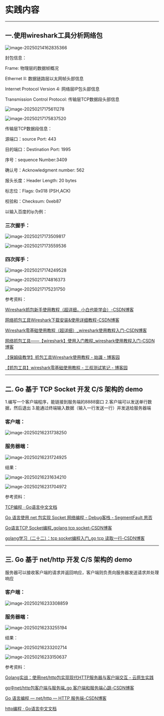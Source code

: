 # 实践内容



---

## 一.使用wireshark工具分析网络包

![image-20250214162835366]("images/image-20250214162835366.png")

封包信息：

Frame: 物理层的数据帧概况 

Ethernet II: 数据链路层以太网帧头部信息 

Internet Protocol Version 4: 网络层IP包头部信息 

Transmission Control Protocol: 传输层TCP数据段头部信息

![image-20250217175611278](C:\Users\tizi\AppData\Roaming\Typora\typora-user-images\image-20250217175611278.png)

![image-20250217175837520](C:\Users\tizi\AppData\Roaming\Typora\typora-user-images\image-20250217175837520.png)

传输层TCP数据段信息：

源端口：source Port: 443 

目的端口：Destination Port: 1995

序号：sequence Number:3409 

确认号：Acknowledgment number: 562

报头长度：Header Length: 20 bytes 

标志位：Flags: 0x018 (PSH,ACK) 

校验和：Checksum: 0xeb87



以输入百度的ip为例：

### 三次握手：

![image-20250217173509817](C:\Users\tizi\AppData\Roaming\Typora\typora-user-images\image-20250217173509817.png)

![image-20250217173559536](C:\Users\tizi\AppData\Roaming\Typora\typora-user-images\image-20250217173559536.png)

### 四次挥手：

![image-20250217174249528](C:\Users\tizi\AppData\Roaming\Typora\typora-user-images\image-20250217174249528.png)

![image-20250217174816373](C:\Users\tizi\AppData\Roaming\Typora\typora-user-images\image-20250217174816373.png)

![image-20250217175231750](C:\Users\tizi\AppData\Roaming\Typora\typora-user-images\image-20250217175231750.png)

参考资料：

[Wireshark抓包新手使用教程（超详细，小白也能学会）-CSDN博客](https://blog.csdn.net/weixin_48916444/article/details/144283540)

[网络抓包工具Wireshark下载安装&使用详细教程-CSDN博客](https://blog.csdn.net/qq_43543789/article/details/106394870)

[Wireshark零基础使用教程（超详细）_wireshark使用教程入门-CSDN博客](https://blog.csdn.net/Python84310366/article/details/144351889?utm_medium=distribute.pc_relevant.none-task-blog-2~default~baidujs_baidulandingword~default-0-144351889-blog-106394870.235^v43^pc_blog_bottom_relevance_base2&spm=1001.2101.3001.4242.1&utm_relevant_index=3)

[网络抓包工具——【wireshark】使用入门教程_wireshark使用教程入门-CSDN博客](https://blog.csdn.net/Cc7723589/article/details/116866113?utm_medium=distribute.pc_relevant.none-task-blog-2~default~baidujs_baidulandingword~default-0-116866113-blog-144351889.235^v43^pc_blog_bottom_relevance_base2&spm=1001.2101.3001.4242.1&utm_relevant_index=3)

[【保姆级教学】抓包工具Wireshark使用教程 - 始識 - 博客园](https://www.cnblogs.com/zichliang/p/17477251.html)

[【抓包工具】wireshark零基础使用教程 - 三叔测试笔记 - 博客园](https://www.cnblogs.com/upstudy/p/18680803)

---

## 二. Go 基于 TCP Socket 开发 C/S 架构的 demo

1.编写一个客户端程序，能链接到服务端的8888窗口
2.客户端可以发送单行数据，然后退出
3.能通过终端输入数据（输入一行发送一行）并发送给服务器端

### 客户端：

![image-20250216231738250](C:\Users\tizi\AppData\Roaming\Typora\typora-user-images\image-20250216231738250.png)

### 服务器端：

![image-20250216231724925](C:\Users\tizi\AppData\Roaming\Typora\typora-user-images\image-20250216231724925.png)

结果：

![image-20250216231634210](C:\Users\tizi\AppData\Roaming\Typora\typora-user-images\image-20250216231634210.png)

![image-20250216231704972](C:\Users\tizi\AppData\Roaming\Typora\typora-user-images\image-20250216231704972.png)

参考资料：

[TCP编程 · Go语言中文文档](https://www.topgoer.com/网络编程/socket编程/TCP编程.html)

[Go 语言使用 net 包实现 Socket 网络编程 - Debug客栈 - SegmentFault 思否](https://segmentfault.com/a/1190000022734659)

[Go语言TCP Socket编程_golang tcp socket-CSDN博客](https://blog.csdn.net/wang11876/article/details/131652698)

[golang学习（二十二）：tcp socket编程入门_go tcp 读取一行-CSDN博客](https://blog.csdn.net/weixin_44079228/article/details/88619540?spm=1001.2101.3001.6650.4&utm_medium=distribute.pc_relevant.none-task-blog-2~default~BlogCommendFromBaidu~Rate-4-88619540-blog-137493731.235^v43^pc_blog_bottom_relevance_base2&depth_1-utm_source=distribute.pc_relevant.none-task-blog-2~default~BlogCommendFromBaidu~Rate-4-88619540-blog-137493731.235^v43^pc_blog_bottom_relevance_base2&utm_relevant_index=9)

---

## 三. Go 基于 net/http 开发 C/S 架构的 demo

服务器可以接收客户端的请求并返回响应，客户端则负责向服务器发送请求并处理响应

### 客户端：

![image-20250216233308859](C:\Users\tizi\AppData\Roaming\Typora\typora-user-images\image-20250216233308859.png)

### 服务器端：

![image-20250216233255194](C:\Users\tizi\AppData\Roaming\Typora\typora-user-images\image-20250216233255194.png)

结果：

![image-20250216233202714](C:\Users\tizi\AppData\Roaming\Typora\typora-user-images\image-20250216233202714.png)

![image-20250216233150637](C:\Users\tizi\AppData\Roaming\Typora\typora-user-images\image-20250216233150637.png)

参考资料：

[Golang实战：使用net/http包实现现代HTTP服务器与客户端交互 - 云原生实践](https://www.oryoy.com/news/golang-shi-zhan-shi-yong-net-http-bao-shi-xian-xian-dai-http-fu-wu-qi-yu-ke-hu-duan-jiao-hu.html)

[go中net/http包客户端与服务端_go 客户端和服务端心跳-CSDN博客](https://blog.csdn.net/m0_58181788/article/details/124483138?spm=1001.2101.3001.6650.13&utm_medium=distribute.pc_relevant.none-task-blog-2~default~BlogCommendFromBaidu~Rate-13-124483138-blog-107526723.235^v43^pc_blog_bottom_relevance_base2&depth_1-utm_source=distribute.pc_relevant.none-task-blog-2~default~BlogCommendFromBaidu~Rate-13-124483138-blog-107526723.235^v43^pc_blog_bottom_relevance_base2&utm_relevant_index=14)

[Go 语言编程 — net/http — HTTP 服务端-CSDN博客](https://is-cloud.blog.csdn.net/article/details/107526723?spm=1001.2101.3001.6650.3&utm_medium=distribute.pc_relevant.none-task-blog-2~default~BlogCommendFromBaidu~Ctr-3-107526723-blog-110406442.235^v43^pc_blog_bottom_relevance_base2&depth_1-utm_source=distribute.pc_relevant.none-task-blog-2~default~BlogCommendFromBaidu~Ctr-3-107526723-blog-110406442.235^v43^pc_blog_bottom_relevance_base2&utm_relevant_index=4)

[http编程 · Go语言中文文档](https://www.topgoer.com/网络编程/http编程.html)
